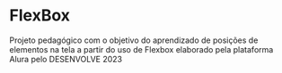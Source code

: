 # FlexBox
 Projeto pedagógico com o objetivo do aprendizado de posições de elementos na tela a partir do uso de Flexbox elaborado pela plataforma Alura pelo DESENVOLVE 2023 
